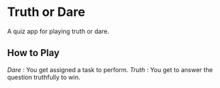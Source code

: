 # Truth or Dare

A quiz app for playing truth or dare.

## How to Play

_Dare_ : You get assigned a task to perform.
_Truth_ : You get to answer the question truthfully to win.
